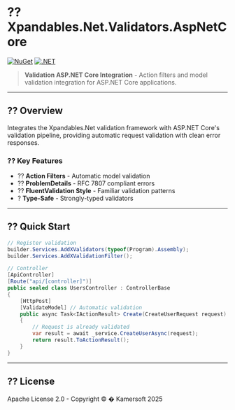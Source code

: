 ﻿# ?? Xpandables.Net.Validators.AspNetCore

[![NuGet](https://img.shields.io/badge/NuGet-preview-orange.svg)](https://www.nuget.org/)
[![.NET](https://img.shields.io/badge/.NET-10.0-purple.svg)](https://dotnet.microsoft.com/)

> **Validation ASP.NET Core Integration** - Action filters and model validation integration for ASP.NET Core applications.

---

## ?? Overview

Integrates the Xpandables.Net validation framework with ASP.NET Core's validation pipeline, providing automatic request validation with clean error responses.

### ?? Key Features

- ?? **Action Filters** - Automatic model validation
- ?? **ProblemDetails** - RFC 7807 compliant errors
- ?? **FluentValidation Style** - Familiar validation patterns
- ? **Type-Safe** - Strongly-typed validators

---

## ?? Quick Start

```csharp
// Register validation
builder.Services.AddXValidators(typeof(Program).Assembly);
builder.Services.AddXValidationFilter();

// Controller
[ApiController]
[Route("api/[controller]")]
public sealed class UsersController : ControllerBase
{
    [HttpPost]
    [ValidateModel] // Automatic validation
    public async Task<IActionResult> Create(CreateUserRequest request)
    {
        // Request is already validated
        var result = await _service.CreateUserAsync(request);
        return result.ToActionResult();
    }
}
```

---

## ?? License

Apache License 2.0 - Copyright © � Kamersoft 2025
